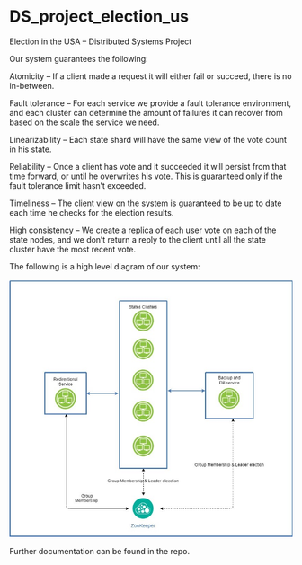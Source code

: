 # DS_project_election_us
Election in the USA – Distributed Systems Project

Our system guarantees the following:

Atomicity – If a client made a request it will either fail or succeed, there is no in-between.

Fault tolerance – For each service we provide a fault tolerance environment, and each cluster can determine the amount of failures it can recover from based on the scale the service we need. 

Linearizability – Each state shard will have the same view of the vote count in his state.

Reliability – Once a client has vote and it succeeded it will persist from that time forward, or until he overwrites his vote.
This is guaranteed only if the fault tolerance limit hasn’t exceeded.

Timeliness – The client view on the system is guaranteed to be up to date each time he checks for the election results.

High consistency – We create a replica of each user vote on each of the state nodes, and we don’t return a reply to the client until all the state cluster have the most recent vote.
	
The following is a high level diagram of our system:

![alt text](https://github.com/Duckilicious/DS_project_election_us/blob/master/DS_project_documentation/HighLevel%20design%20DS.jpg)

Further documentation can be found in the repo.
